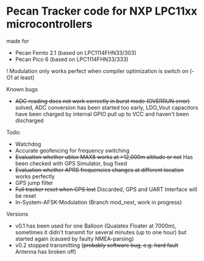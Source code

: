 Pecan Tracker code for NXP LPC11xx microcontrollers
===================================================

made for
  * Pecan Femto 2.1 (based on LPC1114FHN33/303)
  * Pecan Pico 6 (based on LPC1114FHN33/333)

! Modulation only works perfect when compiler optimization is switch on (-O1 at least)

Known bugs
  * ~~ADC reading does not work correctly in burst mode (OVERRUN error)~~ solved, ADC conversion has been started too early, LDO_Vout capacitors have been charged by internal GPIO pull up to VCC and haven't been discharged

Todo:
  * Watchdog
  * Accurate geofencing for frequency switching
  * ~~Evaluation whether ublox MAX8 works at >12,000m altitude or not~~ Has been checked with GPS Simulator, bug fixed
  * ~~Evaluation whether APRS frequencies changes at different location~~ works perfectly
  * GPS jump filter
  * ~~Full tracker reset when GPS lost~~ Discarded, GPS and UART Interface will be reset
  * In-System-AFSK-Modulation (Branch mod_next, work in progress)

Versions
  * v0.1 has been used for one Balloon (Qualatex Floater at 7000m), sometimes it didn't transmit for several minutes (up to one hour) but started again (caused by faulty NMEA-parsing)
  * v0.2 stopped transmitting (~~probably software bug, e.g. hard fault~~ Antenna has broken off)
